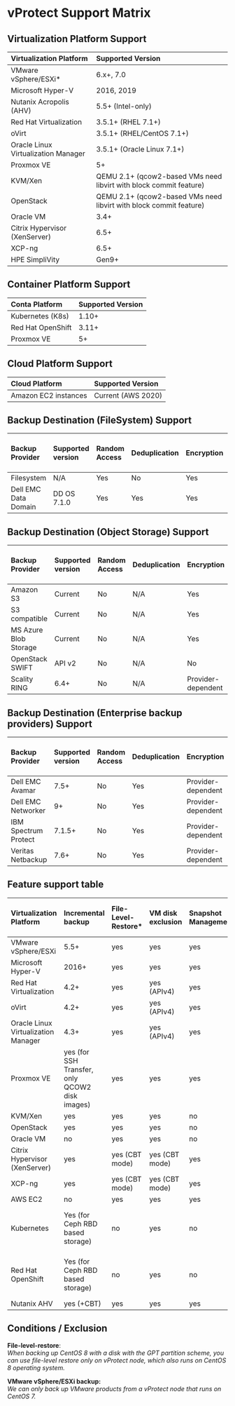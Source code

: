 # vProtect Support Matrix

## Virtualization Platform Support

| Virtualization Platform | Supported Version |
| :--- | :--- |
| VMware vSphere/ESXi\* | 6.x+, 7.0 |
| Microsoft Hyper-V | 2016, 2019 |
| Nutanix Acropolis \(AHV\) | 5.5+ \(Intel-only\) |
| Red Hat Virtualization | 3.5.1+ \(RHEL 7.1+\) |
| oVirt | 3.5.1+ \(RHEL/CentOS 7.1+\) |
| Oracle Linux Virtualization Manager | 3.5.1+ \(Oracle Linux 7.1+\) |
| Proxmox VE | 5+ |
| KVM/Xen | QEMU 2.1+ \(qcow2-based VMs need libvirt with block commit feature\) |
| OpenStack | QEMU 2.1+ \(qcow2-based VMs need libvirt with block commit feature\) |
| Oracle VM | 3.4+ |
| Citrix Hypervisor \(XenServer\) | 6.5+ |
| XCP-ng | 6.5+ |
| HPE SimpliVity | Gen9+ |

## Container Platform Support

| Conta Platform | Supported Version |
| :--- | :--- |
| Kubernetes \(K8s\) | 1.10+ |
| Red Hat OpenShift | 3.11+ |
| Proxmox VE | 5+ |

## Cloud Platform Support

| Cloud Platform | Supported Version |
| :--- | :--- |
| Amazon EC2 instances | Current \(AWS 2020\) |

## Backup Destination \(FileSystem\) Support

| Backup  Provider | Supported version | Random Access | Deduplication | Encryption | pre/post   access command execution |
| :--- | :--- | :--- | :--- | :--- | :--- |
| Filesystem | N/A | Yes | No | Yes | Yes |
| Dell EMC Data Domain | DD OS 7.1.0 | Yes | Yes | Yes | Yes |

## Backup Destination \(Object Storage\) Support

| Backup  Provider | Supported version | Random Access | Deduplication | Encryption | pre/post   access command execution |
| :--- | :--- | :--- | :--- | :--- | :--- |
| Amazon S3 | Current | No | N/A | Yes | Yes |
| S3 compatible | Current | No | N/A | Yes | Yes |
| MS Azure Blob Storage | Current | No | N/A | Yes | Yes |
| OpenStack SWIFT | API v2 | No | N/A | No | Yes |
| Scality RING | 6.4+ | No | N/A | Provider-dependent | Yes |

## Backup Destination \(Enterprise backup providers\) Support

| Backup  Provider | Supported version | Random Access | Deduplication | Encryption | pre/post   access command execution |
| :--- | :--- | :--- | :--- | :--- | :--- |
| Dell EMC Avamar | 7.5+ | No | Yes | Provider-dependent | Yes |
| Dell EMC Networker | 9+ | No | Yes | Provider-dependent | Yes |
| IBM Spectrum Protect | 7.1.5+ | No | Yes | Provider-dependent | Yes |
| Veritas Netbackup | 7.6+ | No | Yes | Provider-dependent | Yes |

## Feature support table

| Virtualization Platform | Incremental backup | File-Level-Restore\* | VM disk exclusion | Snapshot Management | Pre/Post Snapshot command execution | VM Tags |
| :--- | :--- | :--- | :--- | :--- | :--- | :--- |
| VMware vSphere/ESXi | 5.5+ | yes | yes | yes | yes | yes |
| Microsoft Hyper-V | 2016+ | yes | yes | yes | yes | yes |
| Red Hat Virtualization | 4.2+ | yes | yes \(APIv4\) | yes | yes | yes |
| oVirt | 4.2+ | yes | yes \(APIv4\) | yes | yes | yes |
| Oracle Linux Virtualization Manager | 4.3+ | yes | yes \(APIv4\) | yes | yes | yes |
| Proxmox VE | yes \(for SSH Transfer, only QCOW2 disk images\) | yes | yes | yes | yes | no |
| KVM/Xen | yes | yes | yes | no | yes | no |
| OpenStack | yes | yes | yes | no | yes | yes |
| Oracle VM | no | yes | yes | no | no | no |
| Citrix Hypervisor \(XenServer\) | yes | yes \(CBT mode\) | yes \(CBT mode\) | yes | yes | yes |
| XCP-ng | yes | yes \(CBT mode\) | yes \(CBT mode\) | yes | yes | yes |
| AWS EC2 | no | yes | yes | yes | no | yes |
| Kubernetes | Yes \(for Ceph RBD based storage\) | no | yes | no | Yes \(post-export cmd. exec.\) | planned |
| Red Hat OpenShift | Yes \(for Ceph RBD based storage\) | no | yes | no | Yes \(post-export cmd. exec.\) | planned |
| Nutanix AHV | yes \(+CBT\) | yes | yes | yes | yes | no |

## Conditions / Exclusion

**File-level-restore**:  
_When backing up CentOS 8 with a disk with the GPT partition scheme, you can use file-level restore only on vProtect node, which also runs on CentOS 8 operating system._

**VMware vSphere/ESXi backup:**  
_We can only back up VMware products from a vProtect node that runs on CentOS 7._

